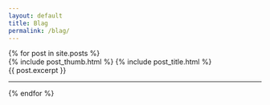 ```yaml
---
layout: default
title: Blag
permalink: /blag/
---
```


<div class="posts">
  {% for post in site.posts %}
    <article class="post">
      {% include post_thumb.html %}
      {% include post_title.html %}
      <div class="entry">{{ post.excerpt }}</div>
      <hr>
    </article>
  {% endfor %}
</div>
